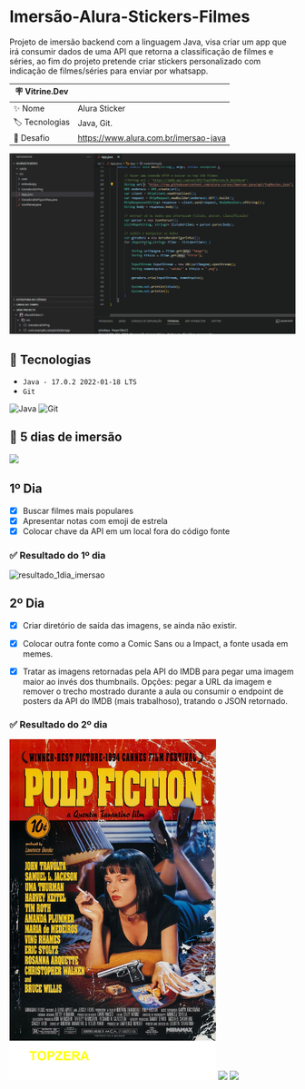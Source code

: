 # Imersão-Alura-Stickers-Filmes

Projeto de imersão backend com a linguagem Java, visa criar um app que irá consumir dados de uma API que retorna a classificação de filmes e séries, ao fim do projeto pretende criar stickers personalizado com indicação de filmes/séries para enviar por whatsapp.

| 🪧 Vitrine.Dev |     |
| -------------  | --- |
| ✨ Nome        | Alura Sticker
| 🏷️ Tecnologias | Java, Git.
| 🤿 Desafio | https://www.alura.com.br/imersao-java

![](https://raw.githubusercontent.com/Brunonavarrooficial/Imers-o-Alura-Stickers-Filmes/main/saida/filmes.gif#vitrinedev)


## 🔨 Tecnologias

- ``Java - 17.0.2 2022-01-18 LTS``
- ``Git``


 ![Java](https://img.shields.io/badge/java-%23ED8B00.svg?style=for-the-badge&logo=java&logoColor=white)
 ![Git](https://img.shields.io/badge/git-%23F05033.svg?style=for-the-badge&logo=git&logoColor=white)

## 🤿 5 dias de imersão 
<img src="https://camo.githubusercontent.com/459f141bd5e24c179a0e2dd49691e290ed5c5d4b4cb97767daee7cfaf6e31121/687474703a2f2f696d672e736869656c64732e696f2f7374617469632f76313f6c6162656c3d535441545553266d6573736167653d434f4e434c5549444f26636f6c6f723d475245454e267374796c653d666f722d7468652d6261646765">


## 1º Dia
  - [x] Buscar filmes mais populares
  - [x] Apresentar notas com emoji de estrela
  - [x] Colocar chave da API em um local fora do código fonte

### ✅ Resultado do 1º dia 

![resultado_1dia_imersao](https://user-images.githubusercontent.com/57668890/179632900-2276f83e-50a3-4cf0-8ae1-96a5b6ebc818.png)


## 2º Dia
  - [x] Criar diretório de saída das imagens, se ainda não existir.
  - [x] Colocar outra fonte como a Comic Sans ou a Impact, a fonte usada em memes.
  - [x] Tratar as imagens retornadas pela API do IMDB para pegar uma imagem maior ao invés dos thumbnails. Opções: pegar a URL da imagem e remover o trecho mostrado durante a aula ou consumir o endpoint de posters da API do IMDB (mais trabalhoso), tratando o JSON retornado.
  

### ✅ Resultado do 2º dia
 <img height="600em" src="https://github.com/Brunonavarrooficial/Imers-o-Alura-Stickers-Filmes/blob/main/saida/Pulp%20Fiction.png?raw=true"/> <img height="600em" src="https://github.com/Brunonavarrooficial/Imers-o-Alura-Stickers-Filmes/blob/main/saida/The%20Dark%20Knight.png?raw=true"/>
 <img height="600em" src="https://user-images.githubusercontent.com/57668890/179868541-7bef4103-5d21-4627-a164-6db7b431bde5.png"/>

  
  
